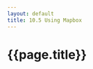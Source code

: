 ```yaml
---
layout: default
title: 10.5 Using Mapbox
---
```


<h1 class="section-title">{{page.title}}</h1>

<script src='https://api.tiles.mapbox.com/mapbox.js/v1.6.2/mapbox.js'></script>
<link href='https://api.tiles.mapbox.com/mapbox.js/v1.6.2/mapbox.css' rel='stylesheet' />


<div>
    <style>
        .map-container {
            position: relative;
            width: 600px;
            height: 400px;
        }

        #map01 {
            position: absolute;
            top: 0;
            bottom: 0;
            width: 100%;
        }

        #map02 {
            position: absolute;
            top: 0;
            bottom: 0;
            width: 100%;
        }

        .city {
            fill: #4ECDC4;
            fill-opacity: 0.3;
        }

        .highlight {
            fill-opacity: 0.8;
        }

    </style>
</div>


<h2 class="section-subtitle">Simple Map</h2>

<div class="map-container">
    <div id="map01"></div>
</div>

<script>
    // Declare the map ID, the center and zoom level of the map view
    var mapID = 'pnavarrc.hhm52af9',
        center = [12.526, -69.997],
        zoomLevel = 11;

    // Create an instance of the map and render it in the container div
    var map01 = L.mapbox.map('map01', mapID)
        .setView(center, zoomLevel);
</script>


<h2 class="section-subtitle">Adding a D3 Layer</h2>

<div class="map-container">
    <div id="map02"></div>
</div>

<script>
    //  Create an instance of the map and render it in the #map02 div.
    var map02 = L.mapbox.map('map02', mapID)
        .setView(center, zoomLevel);


    // Create a class that implements the Layer interface
    var D3Layer = L.Class.extend({

        initialize: function(data) {
            this._data = data;
        },

        onAdd: function(map) {

            // Create SVG elements under the overlay pane
            var div = d3.select(map.getPanes().overlayPane),
                svg = div.selectAll('svg.point').data(this._data);

            // Stores the latitude and longitude of each city
            this._data.forEach(function(d) {
                d.LatLng = new L.LatLng(d.coordinates[0], d.coordinates[1]);
            });

            // Create a scale for the population
            var rScale = d3.scale.sqrt()
                .domain([0, d3.max(this._data, function(d) { return d.population; })])
                .range([0, 35]);

            // Append the SVG containers for the bubbles
            svg.enter().append('svg')
                .attr('width', function(d) { return 2 * rScale(d.population); })
                .attr('height', function(d) { return 2 * rScale(d.population); })
                .attr('class', 'point leaflet-zoom-hide')
                .style('position', 'absolute');

            // Append the bubbles (finally!)
            svg.append('circle')
                .attr('cx', function(d) { return rScale(d.population); })
                .attr('cy', function(d) { return rScale(d.population); })
                .attr('r', function(d) { return rScale(d.population); })
                .attr('class', 'city')
                .on('mouseover', function(d) {
                    d3.select(this).classed('highlight', true);
                })
                .on('mouseout', function(d) {
                    d3.select(this).classed('highlight', false);
                });


            function updateBubbles() {
                svg
                    .style('left', function(d) {
                        var dx = map.latLngToLayerPoint(d.LatLng).x;
                        return (dx - rScale(d.population)) + 'px';
                    })
                    .style('top', function(d) {
                        var dy = map.latLngToLayerPoint(d.LatLng).y;
                        return (dy - rScale(d.population)) + 'px';
                    });
            }

            map.on('viewreset', updateBubbles);
            updateBubbles();
        },

        onRemove: function(map) {
            var div = d3.select(map.getPanes().overlayPane);
            div.selectAll('svg.point').remove();
        }
    });


// Retrieve the dataset of cities of Aruba
d3.json('{{site.baseurl}}/data/aruba-cities.json', function(error, data) {

    // Handle errors getting or parsing the data
    if (error) { return error; }

    // Create a layer with the cities data
    map02.addLayer(new D3Layer(data.cities));
});


</script>

